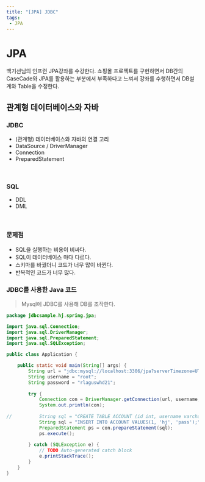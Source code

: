 ```yaml
---
title: "[JPA] JDBC"
tags:
 - JPA
---
```


# JPA

백기선님의 인프런 JPA강좌를 수강한다. 쇼핑몰 프로젝트를 구현하면서 DB간의 CaseCade와 JPA를 활용하는 부분에서 부족하다고 느껴서 강좌를 수행하면서 DB설계와 Table을 수정한다.



## 관계형 데이터베이스와 자바

### JDBC

* (관계형) 데이터베이스와 자바의 연결 고리
* DataSource / DriverManager
* Connection
* PreparedStatement

<br/>

### SQL

* DDL
* DML

<br/>

### 문제점

* SQL을 실행하는 비용이 비싸다.
* SQL이 데이터베이스 마다 다르다.
* 스키마를 바꿨더니 코드가 너무 많이 바뀐다.
* 반복적인 코드가 너무 많다.



### JDBC를 사용한 Java 코드

> Mysql에 JDBC를 사용해 DB를 조작한다.

```java
package jdbcsample.hj.spring.jpa;

import java.sql.Connection;
import java.sql.DriverManager;
import java.sql.PreparedStatement;
import java.sql.SQLException;

public class Application {

	public static void main(String[] args) {
		String url = "jdbc:mysql://localhost:3306/jpa?serverTimezone=UTC&characterEncoding=UTF-8";
		String username = "root";
		String password = "rlaguswhd21";
		
		try {
			Connection con = DriverManager.getConnection(url, username, password);
			System.out.println(con);
			
//			String sql = "CREATE TABLE ACCOUNT (id int, username varchar(255), password varchar(255));";
			String sql = "INSERT INTO ACCOUNT VALUES(1, 'hj', 'pass');";
			PreparedStatement ps = con.prepareStatement(sql);
			ps.execute();
		
		} catch (SQLException e) {
			// TODO Auto-generated catch block
			e.printStackTrace();
		}
	}
}
```

